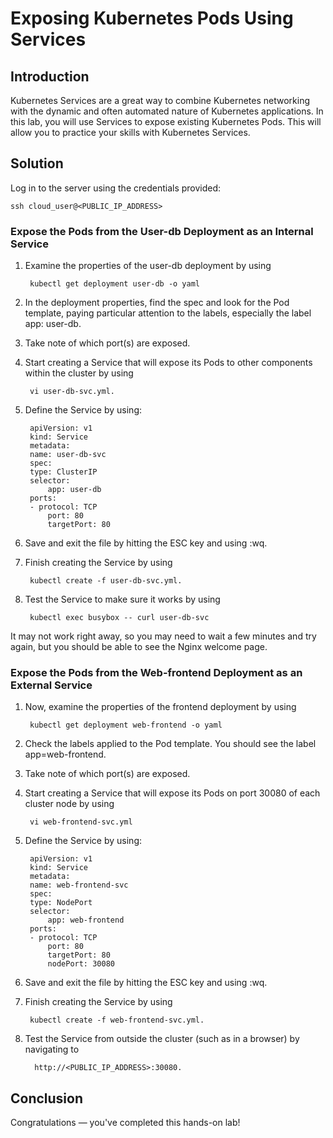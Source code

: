 # **Exposing Kubernetes Pods Using Services**
## **Introduction**
Kubernetes Services are a great way to combine Kubernetes networking with the dynamic and often automated nature of Kubernetes applications. In this lab, you will use Services to expose existing Kubernetes Pods. This will allow you to practice your skills with Kubernetes Services.

## **Solution**
Log in to the server using the credentials provided:

    ssh cloud_user@<PUBLIC_IP_ADDRESS>
### **Expose the Pods from the User-db Deployment as an Internal Service**
1. Examine the properties of the user-db deployment by using 

        kubectl get deployment user-db -o yaml

2. In the deployment properties, find the spec and look for the Pod template, paying particular attention to the labels, especially the label app: user-db.

3. Take note of which port(s) are exposed.

4. Start creating a Service that will expose its Pods to other components within the cluster by using 

        vi user-db-svc.yml.

5. Define the Service by using:

        apiVersion: v1 
        kind: Service 
        metadata: 
        name: user-db-svc 
        spec: 
        type: ClusterIP 
        selector: 
            app: user-db 
        ports: 
        - protocol: TCP 
            port: 80 
            targetPort: 80

6. Save and exit the file by hitting the ESC key and using :wq.

7. Finish creating the Service by using 

        kubectl create -f user-db-svc.yml.

8. Test the Service to make sure it works by using 

        kubectl exec busybox -- curl user-db-svc 
It may not work right away, so you may need to wait a few minutes and try again, but you should be able to see the Nginx welcome page.

### **Expose the Pods from the Web-frontend Deployment as an External Service**
1. Now, examine the properties of the frontend deployment by using 

        kubectl get deployment web-frontend -o yaml

2. Check the labels applied to the Pod template. You should see the label app=web-frontend.

3. Take note of which port(s) are exposed.

4. Start creating a Service that will expose its Pods on port 30080 of each cluster node by using 

        vi web-frontend-svc.yml

5. Define the Service by using:

        apiVersion: v1 
        kind: Service 
        metadata: 
        name: web-frontend-svc 
        spec: 
        type: NodePort 
        selector: 
            app: web-frontend 
        ports: 
        - protocol: TCP 
            port: 80 
            targetPort: 80 
            nodePort: 30080
6. Save and exit the file by hitting the ESC key and using :wq.
6. Finish creating the Service by using 

        kubectl create -f web-frontend-svc.yml.

8. Test the Service from outside the cluster (such as in a browser) by navigating to

         http://<PUBLIC_IP_ADDRESS>:30080.

## **Conclusion**
Congratulations — you've completed this hands-on lab!